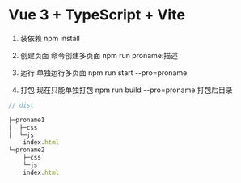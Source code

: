 # Vue 3 + TypeScript + Vite
1. 装依赖
npm install

2. 创建页面
命令创建多页面
npm run proname:描述

3. 运行
单独运行多页面
npm run start --pro=proname

4. 打包
现在只能单独打包
npm run build --pro=proname
打包后目录
```js
// dist

├─proname1
│  ├─css
│  └─js
    index.html
└─proname2
    ├─css
    └─js
    index.html
```

